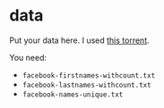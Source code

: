 # data

Put your data here. I used [this torrent](https://blog.skullsecurity.org/2010/return-of-the-facebook-snatchers).

You need:
*  `facebook-firstnames-withcount.txt`
*  `facebook-lastnames-withcount.txt`
*  `facebook-names-unique.txt`